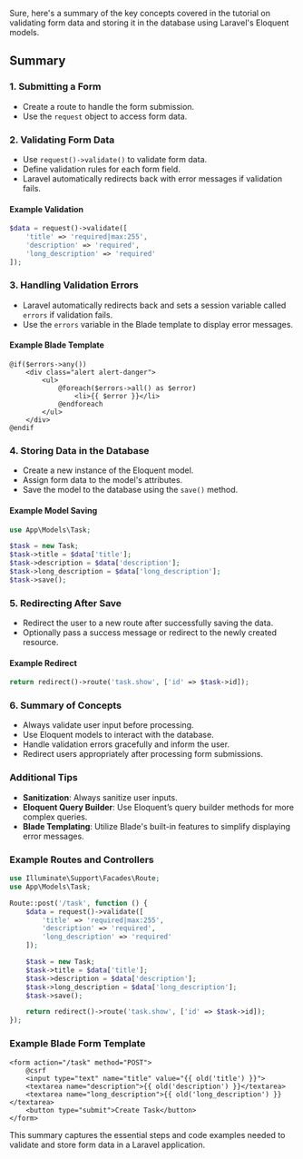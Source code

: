 Sure, here's a summary of the key concepts covered in the tutorial on validating form data and storing it in the database using Laravel's Eloquent models.

## Summary

### 1. Submitting a Form

-   Create a route to handle the form submission.
-   Use the `request` object to access form data.

### 2. Validating Form Data

-   Use `request()->validate()` to validate form data.
-   Define validation rules for each form field.
-   Laravel automatically redirects back with error messages if validation fails.

#### Example Validation

```php
$data = request()->validate([
    'title' => 'required|max:255',
    'description' => 'required',
    'long_description' => 'required'
]);
```

### 3. Handling Validation Errors

-   Laravel automatically redirects back and sets a session variable called `errors` if validation fails.
-   Use the `errors` variable in the Blade template to display error messages.

#### Example Blade Template

```blade
@if($errors->any())
    <div class="alert alert-danger">
        <ul>
            @foreach($errors->all() as $error)
                <li>{{ $error }}</li>
            @endforeach
        </ul>
    </div>
@endif
```

### 4. Storing Data in the Database

-   Create a new instance of the Eloquent model.
-   Assign form data to the model's attributes.
-   Save the model to the database using the `save()` method.

#### Example Model Saving

```php
use App\Models\Task;

$task = new Task;
$task->title = $data['title'];
$task->description = $data['description'];
$task->long_description = $data['long_description'];
$task->save();
```

### 5. Redirecting After Save

-   Redirect the user to a new route after successfully saving the data.
-   Optionally pass a success message or redirect to the newly created resource.

#### Example Redirect

```php
return redirect()->route('task.show', ['id' => $task->id]);
```

### 6. Summary of Concepts

-   Always validate user input before processing.
-   Use Eloquent models to interact with the database.
-   Handle validation errors gracefully and inform the user.
-   Redirect users appropriately after processing form submissions.

### Additional Tips

-   **Sanitization**: Always sanitize user inputs.
-   **Eloquent Query Builder**: Use Eloquent’s query builder methods for more complex queries.
-   **Blade Templating**: Utilize Blade's built-in features to simplify displaying error messages.

### Example Routes and Controllers

```php
use Illuminate\Support\Facades\Route;
use App\Models\Task;

Route::post('/task', function () {
    $data = request()->validate([
        'title' => 'required|max:255',
        'description' => 'required',
        'long_description' => 'required'
    ]);

    $task = new Task;
    $task->title = $data['title'];
    $task->description = $data['description'];
    $task->long_description = $data['long_description'];
    $task->save();

    return redirect()->route('task.show', ['id' => $task->id]);
});
```

### Example Blade Form Template

```blade
<form action="/task" method="POST">
    @csrf
    <input type="text" name="title" value="{{ old('title') }}">
    <textarea name="description">{{ old('description') }}</textarea>
    <textarea name="long_description">{{ old('long_description') }}</textarea>
    <button type="submit">Create Task</button>
</form>
```

This summary captures the essential steps and code examples needed to validate and store form data in a Laravel application.
